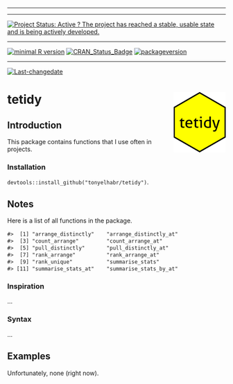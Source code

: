 
------------------------------------------------------------------------

------------------------------------------------------------------------

[![Project Status: Active ? The project has reached a stable, usable state and is being actively developed.](http://www.repostatus.org/badges/latest/active.svg)](http://www.repostatus.org/#active)

------------------------------------------------------------------------

[![minimal R version](https://img.shields.io/badge/R%3E%3D-NA-6666ff.svg)](https://cran.r-project.org/) [![CRAN\_Status\_Badge](http://www.r-pkg.org/badges/version/tetidy)](https://cran.r-project.org/package=tetidy) [![packageversion](https://img.shields.io/badge/Package%20version-0.0.0.0-orange.svg?style=flat-square)](commits/master)

------------------------------------------------------------------------

[![Last-changedate](https://img.shields.io/badge/last%20change-2018--05--06-yellowgreen.svg)](/commits/master)

tetidy <img src="man/figures/logo.png" align="right"/>
======================================================

Introduction
------------

This package contains functions that I use often in projects.

### Installation

`devtools::install_github("tonyelhabr/tetidy")`.

Notes
-----

Here is a list of all functions in the package.

    #>  [1] "arrange_distinctly"    "arrange_distinctly_at"
    #>  [3] "count_arrange"         "count_arrange_at"     
    #>  [5] "pull_distinctly"       "pull_distinctly_at"   
    #>  [7] "rank_arrange"          "rank_arrange_at"      
    #>  [9] "rank_unique"           "summarise_stats"      
    #> [11] "summarise_stats_at"    "summarise_stats_by_at"

### Inspiration

...

### Syntax

...

Examples
--------

Unfortunately, none (right now).
